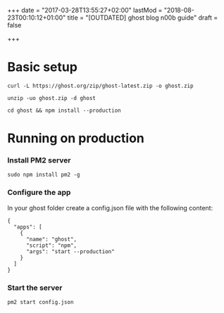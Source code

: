 +++
date = "2017-03-28T13:55:27+02:00"
lastMod = "2018-08-23T00:10:12+01:00"
title = "[OUTDATED] ghost blog n00b guide"
draft = false

+++

# Basic setup
`curl -L https://ghost.org/zip/ghost-latest.zip -o ghost.zip`  

`unzip -uo ghost.zip -d ghost`

`cd ghost && npm install --production`

# Running on production

### Install PM2 server
`sudo npm install pm2 -g`

### Configure the app
In your ghost folder create a config.json file with the following content:
```
{
  "apps": [
    {
      "name": "ghost",
      "script": "npm",
      "args": "start --production"
    }
  ]
}
```

### Start the server
`pm2 start config.json`

